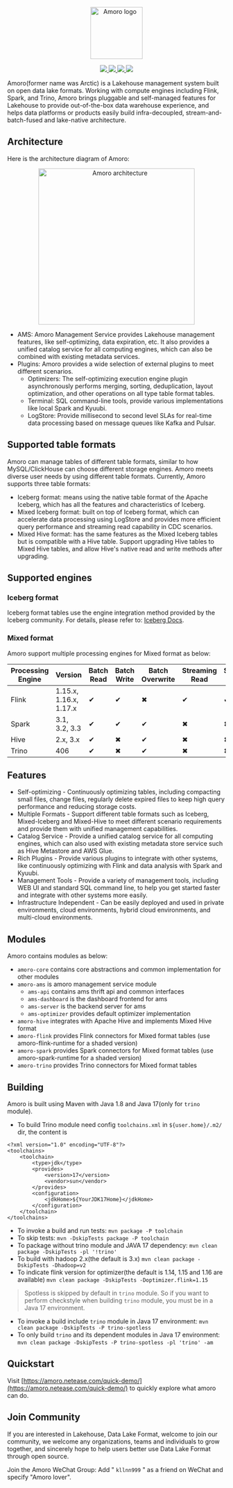 <!--
 - Licensed to the Apache Software Foundation (ASF) under one
 - or more contributor license agreements.  See the NOTICE file
 - distributed with this work for additional information
 - regarding copyright ownership.  The ASF licenses this file
 - to you under the Apache License, Version 2.0 (the
 - "License"); you may not use this file except in compliance
 - with the License.  You may obtain a copy of the License at
 - 
 -     http://www.apache.org/licenses/LICENSE-2.0
 - 
 - Unless required by applicable law or agreed to in writing, software
 - distributed under the License is distributed on an "AS IS" BASIS,
 - WITHOUT WARRANTIES OR CONDITIONS OF ANY KIND, either express or implied.
 - See the License for the specific language governing permissions and 
 - limitations under the License.
-->
<p align="center">
  <img src="https://amoro.netease.com/img/amoro-logo.svg" alt="Amoro logo" height="120px"/>
</p>

<p align="center">
  <a href="https://www.apache.org/licenses/LICENSE-2.0.html">
    <img src="https://img.shields.io/badge/license-Apache%202-4EB1BA.svg" />
  </a>
  <a href="https://github.com/NetEase/amoro/actions/workflows/core-hadoop3-ci.yml">
    <img src="https://github.com/NetEase/amoro/actions/workflows/core-hadoop3-ci.yml/badge.svg" />
  </a>
  <a href="https://github.com/NetEase/amoro/actions/workflows/core-hadoop2-ci.yml">
    <img src="https://github.com/NetEase/amoro/actions/workflows/core-hadoop2-ci.yml/badge.svg" />
  </a>
  <a href="https://github.com/NetEase/amoro/actions/workflows/trino-ci.yml">
    <img src="https://github.com/NetEase/amoro/actions/workflows/trino-ci.yml/badge.svg" />
  </a>
</p>

Amoro(former name was Arctic) is a Lakehouse management system built on open data lake formats.
Working with compute engines including Flink, Spark, and Trino, Amoro brings pluggable and self-managed features for Lakehouse to provide out-of-the-box data warehouse experience,
and helps data platforms or products easily build infra-decoupled, stream-and-batch-fused and lake-native architecture.

## Architecture

Here is the architecture diagram of Amoro:

<p align="center">
  <img src="https://amoro.netease.com//img/home-content.png" alt="Amoro architecture" height="360px"/>
</p>

* AMS: Amoro Management Service provides Lakehouse management features, like self-optimizing, data expiration, etc.
  It also provides a unified catalog service for all computing engines, which can also be combined with existing metadata services.
* Plugins: Amoro provides a wide selection of external plugins to meet different scenarios.
    * Optimizers: The self-optimizing execution engine plugin asynchronously performs merging, sorting, deduplication,
      layout optimization, and other operations on all type table format tables.
    * Terminal: SQL command-line tools, provide various implementations like local Spark and Kyuubi.
    * LogStore: Provide millisecond to second level SLAs for real-time data processing based on message queues like Kafka and Pulsar.

## Supported table formats 

Amoro can manage tables of different table formats, similar to how MySQL/ClickHouse can choose different storage engines.
Amoro meets diverse user needs by using different table formats. Currently, Amoro supports three table formats:

* Iceberg format: means using the native table format of the Apache Iceberg, which has all the features and characteristics of Iceberg.
* Mixed Iceberg format: built on top of Iceberg format, which can accelerate data processing using LogStore 
  and provides more efficient query performance and streaming read capability in CDC scenarios.
* Mixed Hive format: has the same features as the Mixed Iceberg tables but is compatible with a Hive table.
  Support upgrading Hive tables to Mixed Hive tables, and allow Hive's native read and write methods after upgrading.

## Supported engines

### Iceberg format

Iceberg format tables use the engine integration method provided by the Iceberg community.
For details, please refer to: [Iceberg Docs](https://iceberg.apache.org/docs/latest/).

### Mixed format

Amoro support multiple processing engines for Mixed format as below:

| Processing Engine | Version                | Batch Read  | Batch Write | Batch Overwrite | Streaming Read | Streaming Write | Create Table | Alter Table |
|-------------------|------------------------|-------------|-------------|-----------------|----------------|-----------------|--------------|-------------|
| Flink             | 1.15.x, 1.16.x, 1.17.x |  &#x2714;   |   &#x2714;   |       &#x2716;   |      &#x2714;   |       &#x2714;   |    &#x2714;   |   &#x2716;   |
| Spark             | 3.1, 3.2, 3.3          |  &#x2714;   |   &#x2714;   |       &#x2714;   |      &#x2716;   |       &#x2716;   |    &#x2714;   |   &#x2714;   |
| Hive              | 2.x, 3.x               |  &#x2714;  |   &#x2716;  |       &#x2714;  |      &#x2716;  |       &#x2716;  |    &#x2716;  |   &#x2714;  |
| Trino             | 406                    |  &#x2714;  |   &#x2716;  |       &#x2714;  |      &#x2716;  |       &#x2716;  |    &#x2716;  |   &#x2714;  |

## Features

- Self-optimizing - Continuously optimizing tables, including compacting small files, change files, regularly delete expired files to keep high query performance and reducing storage costs.
- Multiple Formats - Support different table formats such as Iceberg, Mixed-Iceberg and Mixed-Hive to meet different scenario requirements and provide them with unified management capabilities.
- Catalog Service - Provide a unified catalog service for all computing engines, which can also used with existing metadata store service such as Hive Metastore and AWS Glue.
- Rich Plugins - Provide various plugins to integrate with other systems, like continuously optimizing with Flink and data analysis with Spark and Kyuubi.
- Management Tools - Provide a variety of management tools, including WEB UI and standard SQL command line, to help you get started faster and integrate with other systems more easily.
- Infrastructure Independent - Can be easily deployed and used in private environments, cloud environments, hybrid cloud environments, and multi-cloud environments.

## Modules

Amoro contains modules as below:

- `amoro-core` contains core abstractions and common implementation for other modules
- `amoro-ams` is amoro management service module
    - `ams-api` contains ams thrift api and common interfaces
    - `ams-dashboard` is the dashboard frontend for ams
    - `ams-server` is the backend server for ams
    - `ams-optimizer` provides default optimizer implementation
- `amoro-hive` integrates with Apache Hive and implements Mixed Hive format
- `amoro-flink` provides Flink connectors for Mixed format tables (use amoro-flink-runtime for a shaded version)
- `amoro-spark` provides Spark connectors for Mixed format tables (use amoro-spark-runtime for a shaded version)
- `amoro-trino` provides Trino connectors for Mixed format tables


## Building

Amoro is built using Maven with Java 1.8 and Java 17(only for `trino` module).

* To build Trino module need config `toolchains.xml` in `${user.home}/.m2/` dir, the content is

```
<?xml version="1.0" encoding="UTF-8"?>
<toolchains>
    <toolchain>
        <type>jdk</type>
        <provides>
            <version>17</version>
            <vendor>sun</vendor>
        </provides>
        <configuration>
            <jdkHome>${YourJDK17Home}</jdkHome>
        </configuration>
    </toolchain>
</toolchains>
```

* To invoke a build and run tests: `mvn package -P toolchain`
* To skip tests: `mvn -DskipTests package -P toolchain`
* To package without trino module and JAVA 17 dependency: `mvn clean package -DskipTests -pl '!trino'`
* To build with hadoop 2.x(the default is 3.x) `mvn clean package -DskipTests -Dhadoop=v2`
* To indicate flink version for optimizer(the default is 1.14, 1.15 and 1.16 are available)
  `mvn clean package -DskipTests -Doptimizer.flink=1.15`

>Spotless is skipped by default in `trino` module. So if you want to perform checkstyle when building `trino` module, you must be in a Java 17 environment.

* To invoke a build include `trino` module in Java 17 environment: `mvn clean package -DskipTests -P trino-spotless`
* To only build `trino` and its dependent modules in Java 17 environment: `mvn clean package -DskipTests -P trino-spotless -pl 'trino' -am`
## Quickstart

Visit [https://amoro.netease.com/quick-demo/](https://amoro.netease.com/quick-demo/) to quickly
explore what amoro can do.

## Join Community

If you are interested in Lakehouse, Data Lake Format, welcome to join our community, we welcome any organizations, teams
and individuals to grow together, and sincerely hope to help users better use Data Lake Format through open source.

Join the Amoro WeChat Group: Add " `kllnn999` " as a friend on WeChat and specify "Amoro lover".
